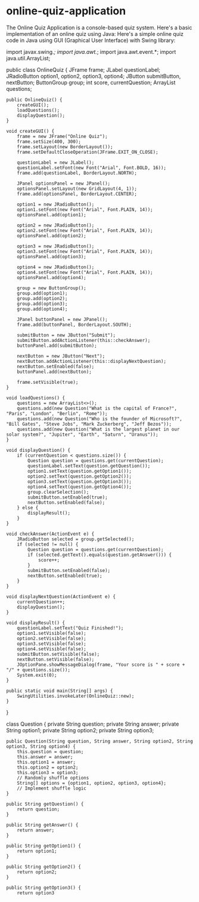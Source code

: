 # online-quiz-application
The Online Quiz Application is a console-based quiz system. 
Here's a basic implementation of an online quiz using Java:
Here's a simple online quiz code in Java using GUI (Graphical User Interface) with Swing library:


import javax.swing.*;
import java.awt.*;
import java.awt.event.*;
import java.util.ArrayList;

public class OnlineQuiz {
    JFrame frame;
    JLabel questionLabel;
    JRadioButton option1, option2, option3, option4;
    JButton submitButton, nextButton;
    ButtonGroup group;
    int score, currentQuestion;
    ArrayList<Question> questions;

    public OnlineQuiz() {
        createGUI();
        loadQuestions();
        displayQuestion();
    }

    void createGUI() {
        frame = new JFrame("Online Quiz");
        frame.setSize(400, 300);
        frame.setLayout(new BorderLayout());
        frame.setDefaultCloseOperation(JFrame.EXIT_ON_CLOSE);

        questionLabel = new JLabel();
        questionLabel.setFont(new Font("Arial", Font.BOLD, 16));
        frame.add(questionLabel, BorderLayout.NORTH);

        JPanel optionsPanel = new JPanel();
        optionsPanel.setLayout(new GridLayout(4, 1));
        frame.add(optionsPanel, BorderLayout.CENTER);

        option1 = new JRadioButton();
        option1.setFont(new Font("Arial", Font.PLAIN, 14));
        optionsPanel.add(option1);

        option2 = new JRadioButton();
        option2.setFont(new Font("Arial", Font.PLAIN, 14));
        optionsPanel.add(option2);

        option3 = new JRadioButton();
        option3.setFont(new Font("Arial", Font.PLAIN, 14));
        optionsPanel.add(option3);

        option4 = new JRadioButton();
        option4.setFont(new Font("Arial", Font.PLAIN, 14));
        optionsPanel.add(option4);

        group = new ButtonGroup();
        group.add(option1);
        group.add(option2);
        group.add(option3);
        group.add(option4);

        JPanel buttonPanel = new JPanel();
        frame.add(buttonPanel, BorderLayout.SOUTH);

        submitButton = new JButton("Submit");
        submitButton.addActionListener(this::checkAnswer);
        buttonPanel.add(submitButton);

        nextButton = new JButton("Next");
        nextButton.addActionListener(this::displayNextQuestion);
        nextButton.setEnabled(false);
        buttonPanel.add(nextButton);

        frame.setVisible(true);
    }

    void loadQuestions() {
        questions = new ArrayList<>();
        questions.add(new Question("What is the capital of France?", "Paris", "London", "Berlin", "Rome"));
        questions.add(new Question("Who is the founder of Microsoft?", "Bill Gates", "Steve Jobs", "Mark Zuckerberg", "Jeff Bezos"));
        questions.add(new Question("What is the largest planet in our solar system?", "Jupiter", "Earth", "Saturn", "Uranus"));
    }

    void displayQuestion() {
        if (currentQuestion < questions.size()) {
            Question question = questions.get(currentQuestion);
            questionLabel.setText(question.getQuestion());
            option1.setText(question.getOption1());
            option2.setText(question.getOption2());
            option3.setText(question.getOption3());
            option4.setText(question.getOption4());
            group.clearSelection();
            submitButton.setEnabled(true);
            nextButton.setEnabled(false);
        } else {
            displayResult();
        }
    }

    void checkAnswer(ActionEvent e) {
        JRadioButton selected = group.getSelected();
        if (selected != null) {
            Question question = questions.get(currentQuestion);
            if (selected.getText().equals(question.getAnswer())) {
                score++;
            }
            submitButton.setEnabled(false);
            nextButton.setEnabled(true);
        }
    }

    void displayNextQuestion(ActionEvent e) {
        currentQuestion++;
        displayQuestion();
    }

    void displayResult() {
        questionLabel.setText("Quiz Finished!");
        option1.setVisible(false);
        option2.setVisible(false);
        option3.setVisible(false);
        option4.setVisible(false);
        submitButton.setVisible(false);
        nextButton.setVisible(false);
        JOptionPane.showMessageDialog(frame, "Your score is " + score + "/" + questions.size());
        System.exit(0);
    }

    public static void main(String[] args) {
        SwingUtilities.invokeLater(OnlineQuiz::new);
    }
}

class Question {
    private String question;
    private String answer;
    private String option1;
    private String option2;
    private String option3;

    public Question(String question, String answer, String option2, String option3, String option4) {
        this.question = question;
        this.answer = answer;
        this.option1 = answer;
        this.option2 = option2;
        this.option3 = option3;
        // Randomly shuffle options
        String[] options = {option1, option2, option3, option4};
        // Implement shuffle logic
    }

    public String getQuestion() {
        return question;
    }

    public String getAnswer() {
        return answer;
    }

    public String getOption1() {
        return option1;
    }

    public String getOption2() {
        return option2;
    }

    public String getOption3() {
        return option3


